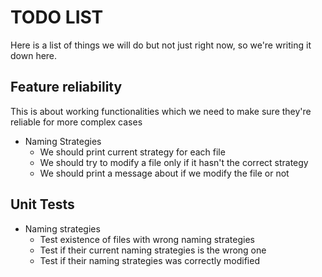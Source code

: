 # TODO LIST
Here is a list of things we will do but not just right now, so we're writing it down here.

## Feature reliability
This is about working functionalities which we need to make sure they're reliable for more complex cases

* Naming Strategies
	* We should print current strategy for each file
	* We should try to modify a file only if it hasn't the correct strategy
	* We should print a message about if we modify the file or not

## Unit Tests

* Naming strategies
	* Test existence of files with wrong naming strategies
	* Test if their current naming strategies is the wrong one
	* Test if their naming strategies was correctly modified
